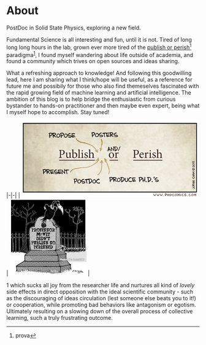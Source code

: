 # About

PostDoc in Solid State Physics, exploring a new field. 

Fundamental Science is all interesting and fun, until it is not. Tired of long long long hours in the lab, grown ever more tired of the [publish or perish](https://royalsocietypublishing.org/doi/full/10.1098/rsos.171511)[^1] paradigma<sup>[1](#myfootnote1)</sup>, I found myself wandering about life outside of academia, and found a community which trives on open sources and ideas sharing.

What a refreshing approach to knowledge! And following this goodwilling lead, here I am sharing what I think/hope will be useful, as a reference for future me and possibily for those who also find themeselves fascinated with the rapid growing field of machine learning and artificial intelligence. 
The ambition of this blog is to help bridge the enthusiastic from curious bystander to hands-on practitioner and then maybe even expert, being what I myself hope to accomplish. Stay tuned!

|-|-|
| <img src="images/publishANDORperish.gif"  height="200"/> |  <img src="images/PublishPerish.jpg"  height="200"/> |


<a name="myfootnote1">1</a>  which sucks all joy from the researcher life and nurtures all kind of *lovely* side effects in direct opposition with the ideal scientific community - such as the discouraging of ideas circulation (lest someone else beats you to it!) or cooperation, while promoting bad behaviors like antagonism or egotism. Ultimately resulting on a slowing down of the overall process of collective learning, such a truly frustrating outcome. 
[^1]:  prova

